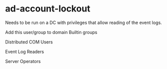 # ad-account-lockout

Needs to be run on a DC with privileges that allow reading of the event logs.

Add this user/group to domain Builtin groups

Distributed COM Users

Event Log Readers

Server Operators

